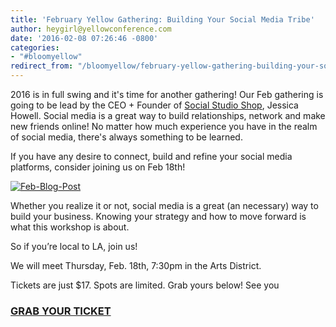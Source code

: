 ```yaml
---
title: 'February Yellow Gathering: Building Your Social Media Tribe'
author: heygirl@yellowconference.com
date: '2016-02-08 07:26:46 -0800'
categories:
- "#bloomyellow"
redirect_from: "/bloomyellow/february-yellow-gathering-building-your-social-media-tribe/"
---
```


2016 is in full swing and it's time for another gathering! Our Feb gathering is going to be lead by the CEO + Founder of [Social Studio Shop](http://www.socialstudioshop.com/), Jessica Howell. Social media is a great way to build relationships, network and make new friends online! No matter how much experience you have in the realm of social media, there's always something to be learned.

If you have any desire to connect, build and refine your social media platforms, consider joining us on Feb 18th!

[![Feb-Blog-Post](http://yellowconference.com/wp-content/uploads/2016/02/Feb-Blog-Post.jpg)](https://www.eventbrite.com/e/building-your-social-media-tribe-tickets-21283047167)

Whether you realize it or not, social media is a great (an necessary) way to build your business. Knowing your strategy and how to move forward is what this workshop is about.

So if you’re local to LA, join us!

We will meet Thursday, Feb. 18th, 7:30pm in the Arts District.

Tickets are just $17\. Spots are limited. Grab yours below! See you

### [GRAB YOUR TICKET](https://www.eventbrite.com/e/building-your-social-media-tribe-tickets-21283047167)
